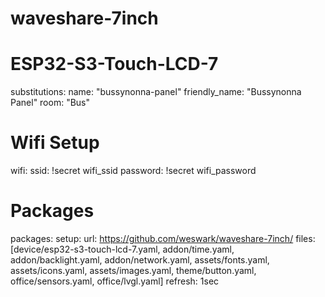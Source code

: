 # waveshare-7inch
# ESP32-S3-Touch-LCD-7
substitutions:
  name: "bussynonna-panel"
  friendly_name: "Bussynonna Panel"
  room: "Bus"

# Wifi Setup
wifi:
  ssid: !secret wifi_ssid
  password: !secret wifi_password

# Packages
packages:
  setup:
    url: https://github.com/weswark/waveshare-7inch/
    files: [device/esp32-s3-touch-lcd-7.yaml,
            addon/time.yaml,
            addon/backlight.yaml,
            addon/network.yaml,
            assets/fonts.yaml,
            assets/icons.yaml,
            assets/images.yaml,
            theme/button.yaml,
            office/sensors.yaml,
            office/lvgl.yaml]
    refresh: 1sec
